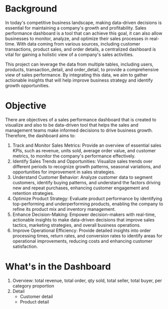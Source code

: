 # Background

In today's competitive business landscape, making data-driven decisions is essential for maintaining a company's growth and profitability. Sales performance dashboard is a tool that can achieve this goal, it can also allow businesses to monitor, analyze, and optimize their sales processes in real-time. With data coming from various sources, including customer transactions, product sales, and order details, a centralized dashboard is vital for gaining a holistic view of a company's sales activities.

This project can leverage the data from multiple tables, including users, products, transaction_detail, and order_detail, to provide a comprehensive view of sales performance. By integrating this data, we aim to gather actionable insights that will help improve business strategy and identify growth opportunities.

# Objective
There are objectives of a sales performance dashboard that is created to visualize and also to be data-driven tool that helps the sales and management teams make informed decisions to drive business growth. Therefore, the dashboard aims to:
1. Track and Monitor Sales Metrics: Provide an overview of essential sales KPIs, such as revenue, units sold, average order value, and customer metrics, to monitor the company's performance effectively.
2. Identify Sales Trends and Opportunities: Visualize sales trends over different periods to recognize growth patterns, seasonal variations, and opportunities for improvement in sales strategies.
3. Understand Customer Behavior: Analyze customer data to segment customers, identify buying patterns, and understand the factors driving new and repeat purchases, enhancing customer engagement and retention strategies.
4. Optimize Product Strategy: Evaluate product performance by identifying top-performing and underperforming products, enabling the company to refine its product mix and inventory management.
5. Enhance Decision-Making: Empower decision-makers with real-time, actionable insights to make data-driven decisions that improve sales tactics, marketing strategies, and overall business operations.
6. Improve Operational Efficiency: Provide detailed insights into order processing times, return rates, and conversion rates to identify areas for operational improvements, reducing costs and enhancing customer satisfaction.

# What's in the Dashboard
1. Overview: total revenue, total order, qty sold, total seller, total buyer, per category proportion 
2. Detail
   - Customer detail
   - Product detail
